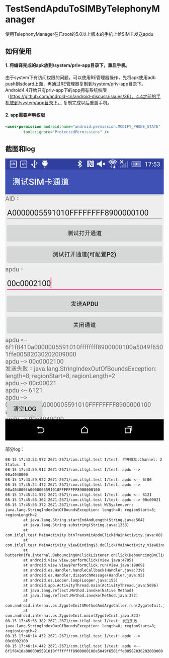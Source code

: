 # TestSendApduToSIMByTelephonyManager

使用TelephonyManager在已root的5.0以上版本的手机上给SIM卡发送apdu

## 如何使用

#### 1. 将编译完成的apk放到/system/priv-app目录下，重启手机。
由于system下有访问权限的问题，可以使用RE管理器操作，先将apk使用adb push到sdcard上面，再通过RE管理器复制到/system/priv-app目录下。
Android4.4开始只有priv-app下的app拥有系统权限（https://github.com/android-cn/android-discuss/issues/36），4.4之前的手机放到/system/app目录下。
复制完成以后重启手机。

#### 2. app需要声明权限
```xml
<uses-permission android:name="android.permission.MODIFY_PHONE_STATE"
        tools:ignore="ProtectedPermissions" />
```

## 截图和log

![截图](https://github.com/itlgl/demos/raw/master/TestSendApduToSIMByTelephonyManager/screenshot/1.png)

部分log：
```console
08-15 17:43:53.972 2671-2671/com.itlgl.test I/test: 打开成功:Channel: 2 Status: 1
08-15 17:43:59.912 2671-2671/com.itlgl.test I/test: apdu --> 00a4040000
08-15 17:43:59.922 2671-2671/com.itlgl.test I/test: apdu <-- 6f00
08-15 17:45:24.472 2671-2671/com.itlgl.test I/test: apdu --> 00a404000fA0000005591010FFFFFFFF8900000100
08-15 17:45:24.552 2671-2671/com.itlgl.test I/test: apdu <-- 6121
08-15 17:45:56.362 2671-2671/com.itlgl.test I/test: apdu --> 00c00021
08-15 17:45:56.372 2671-2671/com.itlgl.test W/System.err: java.lang.StringIndexOutOfBoundsException: length=8; regionStart=8; regionLength=2
        at java.lang.String.startEndAndLength(String.java:504)
        at java.lang.String.substring(String.java:1333)
        at com.itlgl.test.MainActivity.btnTransmitApduClick(MainActivity.java:88)
        at com.itlgl.test.MainActivity_ViewBinding$3.doClick(MainActivity_ViewBinding.java:62)
        at butterknife.internal.DebouncingOnClickListener.onClick(DebouncingOnClickListener.java:22)
        at android.view.View.performClick(View.java:4785)
        at android.view.View$PerformClick.run(View.java:19869)
        at android.os.Handler.handleCallback(Handler.java:739)
        at android.os.Handler.dispatchMessage(Handler.java:95)
        at android.os.Looper.loop(Looper.java:155)
        at android.app.ActivityThread.main(ActivityThread.java:5696)
        at java.lang.reflect.Method.invoke(Native Method)
        at java.lang.reflect.Method.invoke(Method.java:372)
        at com.android.internal.os.ZygoteInit$MethodAndArgsCaller.run(ZygoteInit.java:1028)
        at com.android.internal.os.ZygoteInit.main(ZygoteInit.java:823)
08-15 17:45:56.382 2671-2671/com.itlgl.test I/test: 发送失败：java.lang.StringIndexOutOfBoundsException: length=8; regionStart=8; regionLength=2
08-15 17:46:14.432 2671-2671/com.itlgl.test I/test: apdu --> 00c0002100
08-15 17:46:14.442 2671-2671/com.itlgl.test I/test: apdu <-- 6f1f8410a0000005591010ffffffff8900000100a5049f6501ffe00582030202009000
```